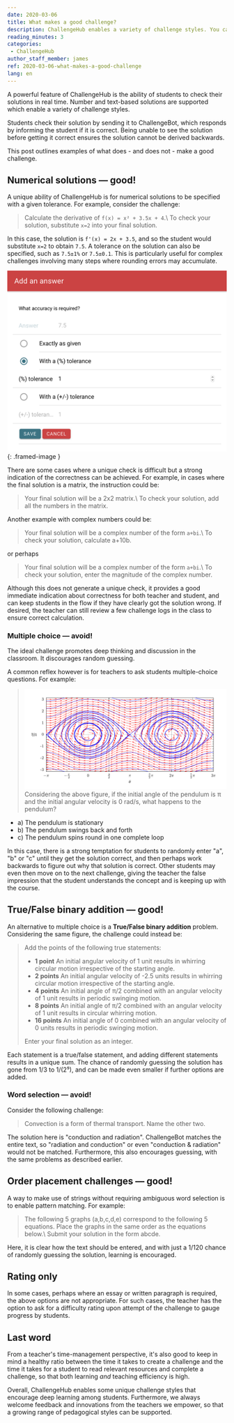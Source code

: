 ```yaml
---
date: 2020-03-06
title: What makes a good challenge?
description: ChallengeHub enables a variety of challenge styles. You can do better than multiple-choice!
reading_minutes: 3
categories:
 - ChallengeHub
author_staff_member: james
ref: 2020-03-06-what-makes-a-good-challenge
lang: en
---
```

A powerful feature of ChallengeHub is the ability of students to check their solutions in real time.
Number and text-based solutions are supported which enable a variety of challenge styles.

Students check their solution by sending it to ChallengeBot, which responds by informing the student if it is correct.
Being unable to see the solution before getting it correct ensures the solution cannot be derived backwards.

This post outlines examples of what does - and does not - make a good challenge.

## Numerical solutions — good!
A unique ability of ChallengeHub is for numerical solutions to be specified with a given tolerance.
For example, consider the challenge:

> Calculate the derivative of ```f(x) = x² + 3.5x + 4```.\\
> To check your solution, substitute ```x=2``` into your final solution.

In this case, the solution is ```f'(x) = 2x + 3.5```, and so the student would substitute ```x=2``` to obtain ```7.5```.
A tolerance on the solution can also be specified, such as ```7.5±1%``` or ```7.5±0.1```.
This is particularly useful for complex challenges involving many steps where rounding errors may accumulate.

![Tolerance UI](/images/blog/2020-03-06-tolerance.png){: .framed-image }

There are some cases where a unique check is difficult but a strong indication of the correctness can be achieved.
For example, in cases where the final solution is a matrix, the instruction could be:

> Your final solution will be a 2x2 matrix.\\
> To check your solution, add all the numbers in the matrix.

Another example with complex numbers could be:

> Your final solution will be a complex number of the form ```a+bi```.\\
> To check your solution, calculate a+10b.

or perhaps

> Your final solution will be a complex number of the form ```a+bi```.\\
> To check your solution, enter the magnitude of the complex number.

Although this does not generate a unique check, it provides a good immediate indication about correctness for both teacher and student, and can keep students in the flow if they have clearly got the solution wrong.
If desired, the teacher can still review a few challenge logs in the class to ensure correct calculation.

### Multiple choice — avoid!

The ideal challenge promotes deep thinking and discussion in the classroom.
It discourages random guessing.

A common reflex however is for teachers to ask students multiple-choice questions.
For example:

> ![Pendulum phase](/images/blog/2020-03-06-pendulum-phase.png)
> Considering the above figure, if the initial angle of the pendulum is π and the initial angular velocity is 0 rad/s, what happens to the pendulum?
  - a) The pendulum is stationary
  - b) The pendulum swings back and forth
  - c) The pendulum spins round in one complete loop

In this case, there is a strong temptation for students to randomly enter "a", "b" or "c" until they get the solution correct, and then perhaps work backwards to figure out why that solution is correct.
Other students may even then move on to the next challenge, giving the teacher the false impression that the student understands the concept and is keeping up with the course.

## True/False binary addition — good!
An alternative to multiple choice is a **True/False binary addition** problem.
Considering the same figure, the challenge could instead be:

> Add the points of the following true statements:
> 
> - **1 point** An initial angular velocity of 1 unit results in whirring circular motion irrespective of the starting angle.
> - **2 points** An initial angular velocity of -2.5 units results in whirring circular motion irrespective of the starting angle.
> - **4 points** An initial angle of π/2 combined with an angular velocity of 1 unit results in periodic swinging motion.
> - **8 points** An initial angle of π/2 combined with an angular velocity of 1 unit results in circular whirring motion.
> - **16 points** An initial angle of 0 combined with an angular velocity of 0 units results in periodic swinging motion.
> 
> Enter your final solution as an integer.

Each statement is a true/false statement, and adding different statements results in a unique sum.
The chance of randomly guessing the solution has gone from 1/3 to 1/(2⁵), and can be made even smaller if further options are added.

### Word selection — avoid!
Consider the following challenge:

> Convection is a form of thermal transport. Name the other two.

The solution here is "conduction and radiation".
ChallengeBot matches the entire text, so "radiation and conduction" or even "conduction & radiation" would not be matched.
Furthermore, this also encourages guessing, with the same problems as described earlier.

## Order placement challenges — good!

A way to make use of strings without requiring ambiguous word selection is to enable pattern matching.
For example:

> The following 5 graphs (a,b,c,d,e) correspond to the following 5 equations.
> Place the graphs in the same order as the equations below.\\
> Submit your solution in the form abcde.

Here, it is clear how the text should be entered, and with just a 1/120 chance of randomly guessing the solution, learning is encouraged.

## Rating only
In some cases, perhaps where an essay or written paragraph is required, the above options are not appropriate. For such cases, the teacher has the option to ask for a difficulty rating upon attempt of the challenge to gauge progress by students.

## Last word
From a teacher's time-management perspective, it's also good to keep in mind a healthy ratio between the time it takes to create a challenge and the time it takes for a student to read relevant resources and complete a challenge, so that both learning *and* teaching efficiency is high.

Overall, ChallengeHub enables some unique challenge styles that encourage deep learning among students.
Furthermore, we always welcome feedback and innovations from the teachers we empower, so that a growing range of pedagogical styles can be supported.
